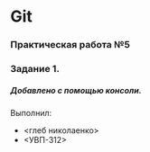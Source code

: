 # Git
### Практическая работа №5
### Задание 1.
##### Добавлено с помощью консоли.
Выполнил:
* <глеб николаенко>
* <УВП-312>